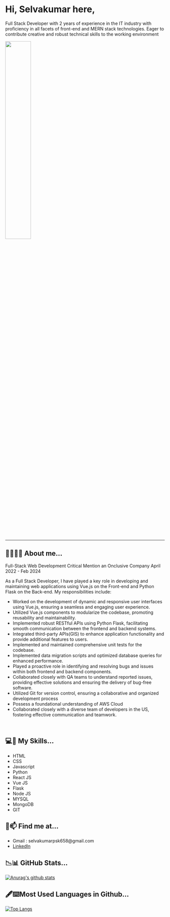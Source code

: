 # Hi, Selvakumar here,
Full Stack Developer with 2 years of experience in the IT industry with proficiency in all facets of front-end and MERN stack technologies. Eager to contribute creative and robust technical skills to the working environment

<img style="width:40%" src="https://cdn.dribbble.com/users/1162077/screenshots/3848914/programmer.gif"/>
<hr>

## 🙋‍♀️👩‍🎓 About me...
Full-Stack Web Development
Critical Mention an Onclusive Company      April 2022 - Feb 2024                         

As a Full Stack Developer, I have played a key role in developing and maintaining web applications using Vue.js on the Front-end and Python Flask on the Back-end. My responsibilities include:

- Worked on the development of dynamic and responsive user interfaces using Vue.js, ensuring a seamless and engaging user experience.
- Utilized Vue.js components to modularize the codebase, promoting reusability and maintainability.
- Implemented robust RESTful APIs using Python Flask, facilitating smooth communication between the frontend and backend systems.
- Integrated third-party APIs(GIS) to enhance application functionality and provide additional features to users.
- Implemented and maintained comprehensive unit tests for the codebase.
- Implemented data migration scripts and optimized database queries for enhanced performance.
- Played a proactive role in identifying and resolving bugs and issues within both frontend and backend components.
- Collaborated closely with QA teams to understand reported issues, providing effective solutions and ensuring the delivery of bug-free software.
- Utilized Git for version control, ensuring a collaborative and organized development process
- Possess a foundational understanding of AWS Cloud
- Collaborated closely with a diverse team of developers in the US, fostering effective communication and teamwork.

<br/>

## 💻🚀 My Skills...
  <ul>
   <li>HTML</li>
   <li>CSS</li>
   <li>Javascript</li>
   <li>Python</li>
   <li>React JS</li>
   <li>Vue JS</li>
   <li>Flask</li>
   <li>Node JS</li>
   <li>MYSQL</li>
   <li>MongoDB</li>
   <li>GIT</li>
  </ul>

## 📧📫 Find me at...

<ul>
 <li>Gmail : selvakumarpsk658@gmail.com</li>
 <li><a href="https://www.linkedin.com/in/selvakumar-p-409b07220/">LinkedIn</a></li>
</ul>
  
## 📉📊 GitHub Stats...
  
[![Anurag's github stats](https://github-readme-stats.vercel.app/api?username=selva658)](https://github-readme-stats.vercel.app/api?username=selva658)
  <br/>

  ## 🖋⌨Most Used Languages in Github...
[![Top Langs](https://github-readme-stats.vercel.app/api/top-langs/?username=selva658&layout=compact)](https://github-readme-stats.vercel.app/api/top-langs/?username=selva6583&layout=compact)
